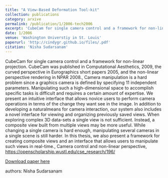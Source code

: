 ```yaml
---
title: "A View-Based Deformation Tool-kit"
collection: publications
category: arxive
permalink: /publication/1/2006-tech2006
excerpt: 'CubeCam for single camera control and a framework for non-linear projection. CubeCam was published in Computational Aesthetics, 2009,  the curved perspective in Eurographics short papers 2005,  and the non-linear perspective rendering in NPAR 2008., Camera manipulation is a hard problem since a graphics camera is defined by specifying 11 independent parameters. Manipulating such a high-dimensional space to accomplish specific tasks is difficult and requires a certain amount of expertise. We present an intuitive interface that allows novice users to perform camera operations in terms of the change they want see in the image. In addition to developing a naturalmeans for camera interaction,  our system also includes a novel interface for viewing and organizing previously saved views. When exploring complex 3D data-sets a single view is not sufficient. Instead,  a composite view built from multiple views may be more useful. While changing a single camera is hard enough,  manipulating several cameras in a single scene is still harder. In this thesis,  we also present a framework for creating composite views and an interface that allows users to manipulate such views in real-time., Camera control and non-linear perspective, https://openscholarship.wustl.edu/cse_research/196/, '
date: 1/2006
venue: 'Washington Universtiy in St. Louis'
paperurl: 'http://cindygr.github.io/files/.pdf'
citation: 'Nisha Sudarsanam'
---
```

CubeCam for single camera control and a framework for non-linear projection. CubeCam was published in Computational Aesthetics, 2009,  the curved perspective in Eurographics short papers 2005,  and the non-linear perspective rendering in NPAR 2008., Camera manipulation is a hard problem since a graphics camera is defined by specifying 11 independent parameters. Manipulating such a high-dimensional space to accomplish specific tasks is difficult and requires a certain amount of expertise. We present an intuitive interface that allows novice users to perform camera operations in terms of the change they want see in the image. In addition to developing a naturalmeans for camera interaction,  our system also includes a novel interface for viewing and organizing previously saved views. When exploring complex 3D data-sets a single view is not sufficient. Instead,  a composite view built from multiple views may be more useful. While changing a single camera is hard enough,  manipulating several cameras in a single scene is still harder. In this thesis,  we also present a framework for creating composite views and an interface that allows users to manipulate such views in real-time., Camera control and non-linear perspective, https://openscholarship.wustl.edu/cse_research/196/

[Download paper here](http://cindygr.github.io/files/.pdf)

authors: Nisha Sudarsanam